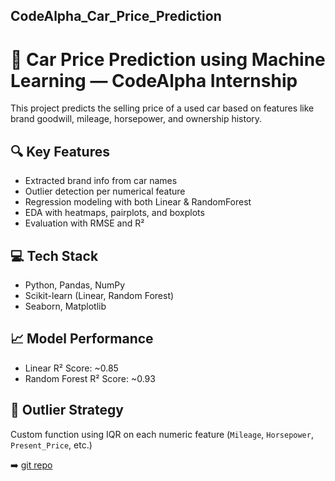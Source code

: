 

## CodeAlpha_Car_Price_Prediction

# 🚗 Car Price Prediction using Machine Learning — CodeAlpha Internship

This project predicts the selling price of a used car based on features like brand goodwill, mileage, horsepower, and ownership history.

## 🔍 Key Features
- Extracted brand info from car names
- Outlier detection per numerical feature
- Regression modeling with both Linear & RandomForest
- EDA with heatmaps, pairplots, and boxplots
- Evaluation with RMSE and R²

## 💻 Tech Stack
- Python, Pandas, NumPy
- Scikit-learn (Linear, Random Forest)
- Seaborn, Matplotlib

## 📈 Model Performance
- Linear R² Score: ~0.85
- Random Forest R² Score: ~0.93

## 🚫 Outlier Strategy
Custom function using IQR on each numeric feature (`Mileage`, `Horsepower`, `Present_Price`, etc.)

➡️ [git repo](https:github.com/Abre1234/CodeAlpha_Car_Price_Prediction)
